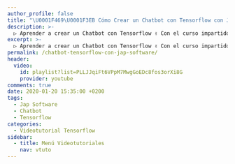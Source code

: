 ```yaml
---
author_profile: false
title: "\U0001F469‍\U0001F3EB Cómo Crear un Chatbot con Tensorflow con Jap Software"
description: >-
  ▷ Aprender a crear un Chatbot con Tensorflow ✌️ Con el curso impartido por Jap Software
excerpt: >-
  ▷ Aprender a crear un Chatbot con Tensorflow ✌️ Con el curso impartido por Jap Software
permalink: /chatbot-tensorflow-con-jap-software/
header:
  video:
    id: playlist?list=PLLJJqiFt6VPpM7MwgGoEDc8fos3orXi8G
    provider: youtube
comments: true
date: 2020-01-20 15:35:00 +0200
tags:
  - Jap Software
  - Chatbot
  - Tensorflow
categories:
  - Videotutorial Tensorflow
sidebar:
  - title: Menú Videotutoriales
    nav: vtuto
---
```

